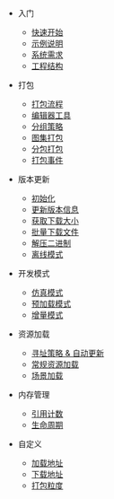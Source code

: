 <!-- docs/_sidebar.md -->
* 入门
  * [快速开始](/getstarted "快速开始")
  * [示例说明](/example "示例说明")
  * [系统需求](/requires "系统需求")
  * [工程结构](/structure "工程结构")

* 打包
  * [打包流程](/build "打包流程")
  * [编辑器工具](/memuitems "编辑器工具")
  * [分组策略](/groups "分组策略")
  * [图集打包](/atlaspack "图集打包")
  * [分包打包](/splitbuild "分包打包")
  * [打包事件](/buildevent "打包事件")

* 版本更新
  * [初始化](/initialize "初始化")
  * [更新版本信息](/update-versions "更新版本信息")
  * [获取下载大小](/get-download-size "获取更新大小")
  * [批量下载文件](/download-versions "下载更新内容")
  * [解压二进制](/unpack-binary "解压二进制")
  * [离线模式](/offline-mode "离线模式")

* 开发模式
  * [仿真模式](/simulation "仿真模式")
  * [预加载模式](/preload "预加载模式")
  * [增量模式](/increament "增量模式")

* 资源加载
  * [寻址策略 & 自动更新](/addressing-strategy-and-automatic-update "寻址策略 & 自动更新")
  * [常规资源加载](/load-asset "常规资源加载")
  * [场景加载](/load-scene "场景加载")
  
* 内存管理
  * [引用计数](/mrc "引用计数")
  * [生命周期](/lifecycle "生命周期")

* 自定义
  * [加载地址](custom-loadpath "自定义加载地址")
  * [下载地址](custom-downloadurl "自定义下载地址")
  * [打包粒度](custom-packmode "自定义打包粒度")